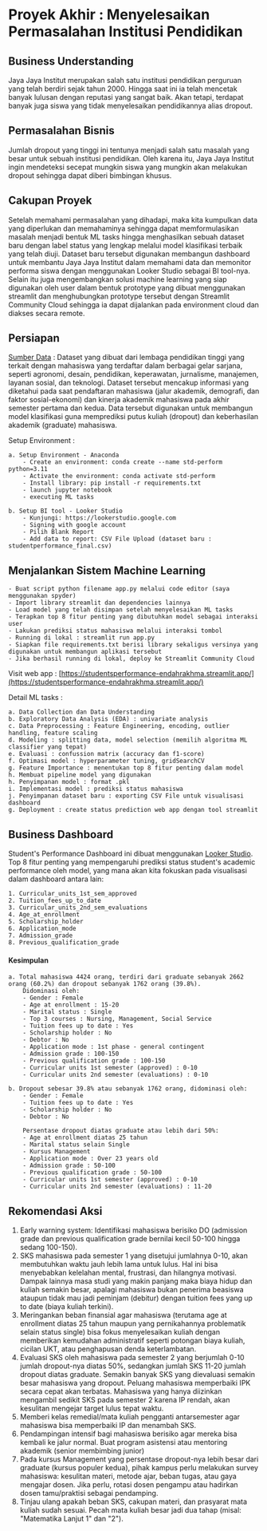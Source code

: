# Proyek Akhir : Menyelesaikan Permasalahan Institusi Pendidikan
## Business Understanding
Jaya Jaya Institut merupakan salah satu institusi pendidikan perguruan yang telah berdiri sejak tahun 2000. Hingga saat ini ia telah mencetak banyak lulusan dengan reputasi yang sangat baik. Akan tetapi, terdapat banyak juga siswa yang tidak menyelesaikan pendidikannya alias dropout.
## Permasalahan Bisnis
Jumlah dropout yang tinggi ini tentunya menjadi salah satu masalah yang besar untuk sebuah institusi pendidikan. Oleh karena itu, Jaya Jaya Institut ingin mendeteksi secepat mungkin siswa yang mungkin akan melakukan dropout sehingga dapat diberi bimbingan khusus.
## Cakupan Proyek
Setelah memahami permasalahan yang dihadapi, maka kita kumpulkan data yang diperlukan dan memahaminya sehingga dapat memformulasikan masalah menjadi bentuk ML tasks hingga menghasilkan sebuah dataset baru dengan label status yang lengkap melalui model klasifikasi terbaik yang telah diuji. Dataset baru tersebut digunakan membangun dashboard untuk membantu Jaya Jaya Institut dalam memahami data dan memonitor performa siswa dengan menggunakan Looker Studio sebagai BI tool-nya. Selain itu juga mengembangkan solusi machine learning yang siap digunakan oleh user dalam bentuk prototype yang dibuat menggunakan streamlit dan menghubungkan prototype tersebut dengan Streamlit Community Cloud sehingga ia dapat dijalankan pada environment cloud dan diakses secara remote. 
## Persiapan
[Sumber Data](https://github.com/dicodingacademy/dicoding_dataset/tree/main/students_performance) : Dataset yang dibuat dari lembaga pendidikan tinggi yang terkait dengan mahasiswa yang terdaftar dalam berbagai gelar sarjana, seperti agronomi, desain, pendidikan, keperawatan, jurnalisme, manajemen, layanan sosial, dan teknologi. Dataset tersebut mencakup informasi yang diketahui pada saat pendaftaran mahasiswa (jalur akademik, demografi, dan faktor sosial-ekonomi) dan kinerja akademik mahasiswa pada akhir semester pertama dan kedua. Data tersebut digunakan untuk membangun model klasifikasi guna memprediksi putus kuliah (dropout) dan keberhasilan akademik (graduate) mahasiswa.

Setup Environment :

    a. Setup Environment - Anaconda
        - Create an environment: conda create --name std-perform python=3.11
        - Activate the environment: conda activate std-perform
        - Install library: pip install -r requirements.txt
        - launch jupyter notebook
        - executing ML tasks
        
    b. Setup BI tool - Looker Studio
        - Kunjungi: https://lookerstudio.google.com
        - Signing with google account
        - Pilih Blank Report
        - Add data to report: CSV File Upload (dataset baru : studentperformance_final.csv)

## Menjalankan Sistem Machine Learning
    - Buat script python filename app.py melalui code editor (saya menggunakan spyder)
    - Import library streamlit dan dependencies lainnya
    - Load model yang telah disimpan setelah menyelesaikan ML tasks
    - Terapkan top 8 fitur penting yang dibutuhkan model sebagai interaksi user
    - Lakukan prediksi status mahasiswa melalui interaksi tombol
    - Running di lokal : streamlit run app.py
    - Siapkan file requirements.txt berisi library sekaligus versinya yang digunakan untuk membangun aplikasi tersebut
    - Jika berhasil running di lokal, deploy ke Streamlit Community Cloud
    
Visit web app : [https://studentsperformance-endahrakhma.streamlit.app/](https://studentsperformance-endahrakhma.streamlit.app/)

Detail ML tasks :

    a. Data Collection dan Data Understanding
    b. Exploratory Data Analysis (EDA) : univariate analysis
    c. Data Preprocessing : Feature Engineering, encoding, outlier handling, feature scaling
    d. Modeling : splitting data, model selection (memilih algoritma ML classifier yang tepat)
    e. Evaluasi : confussion matrix (accuracy dan f1-score)
    f. Optimasi model : hyperparameter tuning, gridSearchCV
    g. Feature Importance : menentukan top 8 fitur penting dalam model 
    h. Membuat pipeline model yang digunakan
    h. Penyimpanan model : format .pkl
    i. Implementasi model : prediksi status mahasiswa
    j. Penyimpanan dataset baru : exporting CSV File untuk visualisasi dashboard
    g. Deployment : create status prediction web app dengan tool streamlit

## Business Dashboard
  Student's Performance Dashboard ini dibuat menggunakan [Looker Studio](https://lookerstudio.google.com/reporting/c1276d50-2499-4481-82b2-cd34b7226983).
  Top 8 fitur penting yang mempengaruhi prediksi status student's academic performance oleh model, yang mana akan kita fokuskan pada visualisasi dalam dashboard antara lain: 
  
    1. Curricular_units_1st_sem_approved
    2. Tuition_fees_up_to_date
    3. Curricular_units_2nd_sem_evaluations
    4. Age_at_enrollment
    5. Scholarship_holder
    6. Application_mode
    7. Admission_grade
    8. Previous_qualification_grade

#### Kesimpulan
    a. Total mahasiswa 4424 orang, terdiri dari graduate sebanyak 2662 orang (60.2%) dan dropout sebanyak 1762 orang (39.8%).
        Didominasi oleh:
        - Gender : Female
        - Age at enrollment : 15-20
        - Marital status : Single
        - Top 3 courses : Nursing, Management, Social Service
        - Tuition fees up to date : Yes
        - Scholarship holder : No
        - Debtor : No
        - Application mode : 1st phase - general contingent
        - Admission grade : 100-150
        - Previous qualification grade : 100-150
        - Curricular units 1st semester (approved) : 0-10
        - Curricular units 2nd semester (evaluations) : 0-10
        
    b. Dropout sebesar 39.8% atau sebanyak 1762 orang, didominasi oleh:
        - Gender : Female
        - Tuition fees up to date : Yes
        - Scholarship holder : No
        - Debtor : No
        
        Persentase dropout diatas graduate atau lebih dari 50%:
        - Age at enrollment diatas 25 tahun
        - Marital status selain Single
        - Kursus Management
        - Application mode : Over 23 years old
        - Admission grade : 50-100
        - Previous qualification grade : 50-100
        - Curricular units 1st semester (approved) : 0-10
        - Curricular units 2nd semester (evaluations) : 11-20
        
## Rekomendasi Aksi
1. Early warning system: Identifikasi mahasiswa berisiko DO (admission grade dan previous qualification grade bernilai kecil 50-100 hingga sedang 100-150).
2. SKS mahasiswa pada semester 1 yang disetujui jumlahnya 0-10, akan membutuhkan waktu jauh lebih lama untuk lulus. Hal ini bisa menyebabkan kelelahan mental, frustrasi, dan hilangnya motivasi. Dampak lainnya masa studi yang makin panjang maka biaya hidup dan kuliah semakin besar, apalagi mahasiswa bukan penerima beasiswa ataupun tidak mau jadi peminjam (debitur) dengan tuition fees yang up to date (biaya kuliah terkini).
3. Meringankan beban finansial agar mahasiswa (terutama age at enrollment diatas 25 tahun maupun yang pernikahannya problematik selain status single) bisa fokus menyelesaikan kuliah dengan memberikan kemudahan administratif seperti potongan biaya kuliah, cicilan UKT, atau penghapusan denda keterlambatan.
4. Evaluasi SKS oleh mahasiswa pada semester 2 yang berjumlah 0-10 jumlah dropout-nya diatas 50%, sedangkan jumlah SKS 11-20 jumlah dropout diatas graduate. Semakin banyak SKS yang dievaluasi semakin besar mahasiswa yang dropout. Peluang mahasiswa memperbaiki IPK secara cepat akan terbatas. Mahasiswa yang hanya diizinkan mengambil sedikit SKS pada semester 2 karena IP rendah, akan kesulitan mengejar target lulus tepat waktu.
5. Memberi kelas remedial/mata kuliah pengganti antarsemester agar mahasiswa bisa memperbaiki IP dan menambah SKS.
6. Pendampingan intensif bagi mahasiswa berisiko agar mereka bisa kembali ke jalur normal. Buat program asistensi atau mentoring akademik (senior membimbing junior)
7. Pada kursus Management yang persentase dropout-nya lebih besar dari graduate (kursus populer kedua), pihak kampus perlu melakukan survey mahasiswa: kesulitan materi, metode ajar, beban tugas, atau gaya mengajar dosen. Jika perlu, rotasi dosen pengampu atau hadirkan dosen tamu/praktisi sebagai pendamping.
8. Tinjau ulang apakah beban SKS, cakupan materi, dan prasyarat mata kuliah sudah sesuai. Pecah mata kuliah besar jadi dua tahap (misal: "Matematika Lanjut 1" dan "2").
